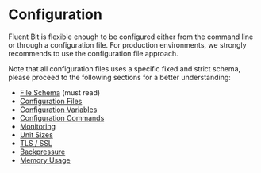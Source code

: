 # Configuration

Fluent Bit is flexible enough to be configured either from the command line or through a configuration file. For production environments, we strongly recommends to use the configuration file approach.

Note that all configuration files uses a specific fixed and strict schema, please proceed to the following sections for a better understanding:

- [File Schema](schema.md) (must read)
- [Configuration Files](file.md)
- [Configuration Variables](variables.md)
- [Configuration Commands](commands.md)
- [Monitoring](monitoring.md)
- [Unit Sizes](unit_sizes.md)
- [TLS / SSL](tls_ssl.md)
- [Backpressure](backpressure.md)
- [Memory Usage](memory_usage.md)
